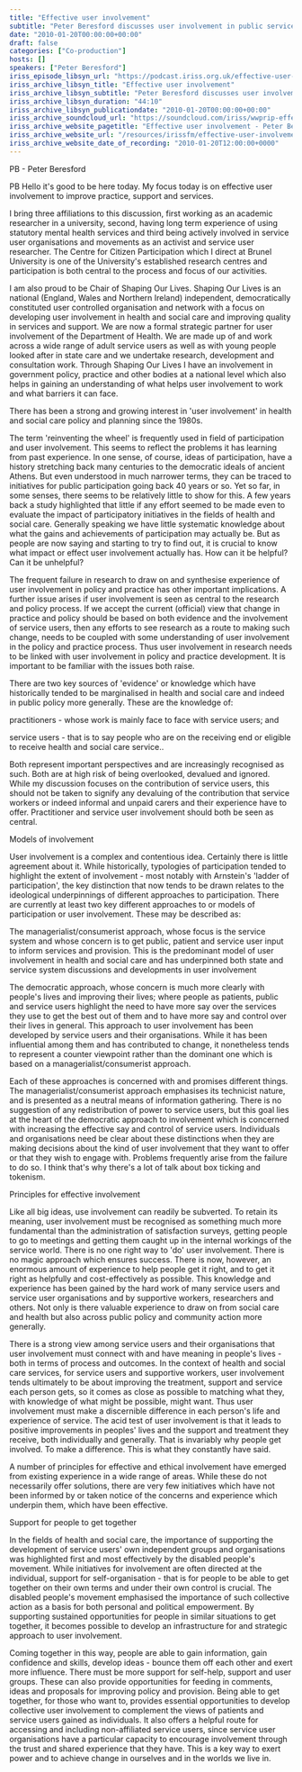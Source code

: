 ```yaml
---
title: "Effective user involvement"
subtitle: "Peter Beresford discusses user involvement in public service design and management has been widely promoted as a means of improving the quality and responsiveness of services."
date: "2010-01-20T00:00:00+00:00"
draft: false
categories: ["Co-production"]
hosts: []
speakers: ["Peter Beresford"]
iriss_episode_libsyn_url: "https://podcast.iriss.org.uk/effective-user-involvement-0"
iriss_archive_libsyn_title: "Effective user involvement"
iriss_archive_libsyn_subtitle: "Peter Beresford discusses user involvement in public service design and management has been widely promoted as a means of improving the quality and responsiveness of services."
iriss_archive_libsyn_duration: "44:10"
iriss_archive_libsyn_publicationdate: "2010-01-20T00:00:00+00:00"
iriss_archive_soundcloud_url: "https://soundcloud.com/iriss/wwprip-effective-user-involvement-peter-beresford"
iriss_archive_website_pagetitle: "Effective user involvement - Peter Beresford"
iriss_archive_website_url: "/resources/irissfm/effective-user-involvement-peter-beresford"
iriss_archive_website_date_of_recording: "2010-01-20T12:00:00+0000"
---
```

PB - Peter Beresford

PB Hello it's good to be here today. My focus today is on effective user involvement to improve practice, support and services.

I bring three affiliations to this discussion, first working as an academic researcher in a university, second, having long term experience of using statutory mental health services and third being actively involved in service user organisations and movements as an activist and service user researcher. The Centre for Citizen Participation which I direct at Brunel University is one of the University's established research centres and participation is both central to the process and focus of our activities.

I am also proud to be Chair of Shaping Our Lives. Shaping Our Lives is an national (England, Wales and Northern Ireland) independent, democratically constituted user controlled organisation and network with a focus on developing user involvement in health and social care and improving quality in services and support. We are now a formal strategic partner for user involvement of the Department of Health. We are made up of and work across a wide range of adult service users as well as with young people looked after in state care and we undertake research, development and consultation work. Through Shaping Our Lives I have an involvement in government policy, practice and other bodies at a national level which also helps in gaining an understanding of what helps user involvement to work and what barriers it can face.

There has been a strong and growing interest in 'user involvement' in health and social care policy and planning since the 1980s.

The term 'reinventing the wheel' is frequently used in field of participation and user involvement. This seems to reflect the problems it has learning from past experience. In one sense, of course, ideas of participation, have a history stretching back many centuries to the democratic ideals of ancient Athens. But even understood in much narrower terms, they can be traced to initiatives for public participation going back 40 years or so. Yet so far, in some senses, there seems to be relatively little to show for this. A few years back a study highlighted that little if any effort seemed to be made even to evaluate the impact of participatory initiatives in the fields of health and social care. Generally speaking we have little systematic knowledge about what the gains and achievements of participation may actually be. But as people are now saying and starting to try to find out, it is crucial to know what impact or effect user involvement actually has. How can it be helpful? Can it be unhelpful?

The frequent failure in research to draw on and synthesise experience of user involvement in policy and practice has other important implications. A further issue arises if user involvement is seen as central to the research and policy process. If we accept the current (official) view that change in practice and policy should be based on both evidence and the involvement of service users, then any efforts to see research as a route to making such change, needs to be coupled with some understanding of user involvement in the policy and practice process. Thus user involvement in research needs to be linked with user involvement in policy and practice development. It is important to be familiar with the issues both raise.

There are two key sources of 'evidence' or knowledge which have historically tended to be marginalised in health and social care and indeed in public policy more generally. These are the knowledge of:

practitioners - whose work is mainly face to face with service users;
	and

service users - that is to say people who are on the receiving end or eligible to receive health and social care service..

Both represent important perspectives and are increasingly recognised as such. Both are at high risk of being overlooked, devalued and ignored. While my discussion focuses on the contribution of service users, this should not be taken to signify any devaluing of the contribution that service workers or indeed informal and unpaid carers and their experience have to offer. Practitioner and service user involvement should both be seen as central.

Models of involvement

User involvement is a complex and contentious idea. Certainly there is little agreement about it. While historically, typologies of participation tended to highlight the extent of involvement - most notably with Arnstein's 'ladder of participation', the key distinction that now tends to be drawn relates to the ideological underpinnings of different approaches to participation. There are currently at least two key different approaches to or models of participation or user involvement. These may be described as:

The managerialist/consumerist approach, whose focus is the service system and whose concern is to get public, patient and service user input to inform services and provision. This is the predominant model of user involvement in health and social care and has underpinned both state and service system discussions and developments in user involvement

The democratic approach, whose concern is much more clearly with people's lives and improving their lives; where people as patients, public and service users highlight the need to have more say over the services they use to get the best out of them and to have more say and control over their lives in general. This approach to user involvement has been developed by service users and their organisations. While it has been influential among them and has contributed to change, it nonetheless tends to represent a counter viewpoint rather than the dominant one which is based on a managerialist/consumerist approach.

Each of these approaches is concerned with and promises different things. The managerialist/consumerist approach emphasises its technicist nature, and is presented as a neutral means of information gathering. There is no suggestion of any redistribution of power to service users, but this goal lies at the heart of the democratic approach to involvement which is concerned with increasing the effective say and control of service users. Individuals and organisations need be clear about these distinctions when they are making decisions about the kind of user involvement that they want to offer or that they wish to engage with. Problems frequently arise from the failure to do so. I think that's why there's a lot of talk about box ticking and tokenism.

Principles for effective involvement

Like all big ideas, use involvement can readily be subverted. To retain its meaning, user involvement must be recognised as something much more fundamental than the administration of satisfaction surveys, getting people to go to meetings and getting them caught up in the internal workings of the service world. There is no one right way to 'do' user involvement. There is no magic approach which ensures success. There is now, however, an enormous amount of experience to help people get it right, and to get it right as helpfully and cost-effectively as possible. This knowledge and experience has been gained by the hard work of many service users and service user organisations and by supportive workers, researchers and others. Not only is there valuable experience to draw on from social care and health but also across public policy and community action more generally.

There is a strong view among service users and their organisations that user involvement must connect with and have meaning in people's lives - both in terms of process and outcomes. In the context of health and social care services, for service users and supportive workers, user involvement tends ultimately to be about improving the treatment, support and service each person gets, so it comes as close as possible to matching what they, with knowledge of what might be possible, might want. Thus user involvement must make a discernible difference in each person's life and experience of service. The acid test of user involvement is that it leads to positive improvements in peoples' lives and the support and treatment they receive, both individually and generally. That is invariably why people get involved. To make a difference. This is what they constantly have said.

A number of principles for effective and ethical involvement have emerged from existing experience in a wide range of areas. While these do not necessarily offer solutions, there are very few initiatives which have not been informed by or taken notice of the concerns and experience which underpin them, which have been effective.

Support for people to get together

In the fields of health and social care, the importance of supporting the development of service users' own independent groups and organisations was highlighted first and most effectively by the disabled people's movement. While initiatives for involvement are often directed at the individual, support for self-organisation - that is for people to be able to get together on their own terms and under their own control is crucial. The disabled people's movement emphasised the importance of such collective action as a basis for both personal and political empowerment. By supporting sustained opportunities for people in similar situations to get together, it becomes possible to develop an infrastructure for and strategic approach to user involvement.

Coming together in this way, people are able to gain information, gain confidence and skills, develop ideas - bounce them off each other and exert more influence. There must be more support for self-help, support and user groups. These can also provide opportunities for feeding in comments, ideas and proposals for improving policy and provision. Being able to get together, for those who want to, provides essential opportunities to develop collective user involvement to complement the views of patients and service users gained as individuals. It also offers a helpful route for accessing and including non-affiliated service users, since service user organisations have a particular capacity to encourage involvement through the trust and shared experience that they have. This is a key way to exert power and to achieve change in ourselves and in the worlds we live in.